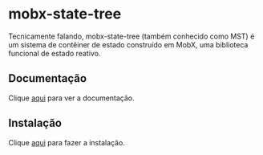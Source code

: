 # mobx-state-tree

Tecnicamente falando, mobx-state-tree (também conhecido como MST) é um sistema de contêiner de estado construído em MobX, uma biblioteca funcional de estado reativo.

## Documentação

Clique [aqui](https://github.com/mobxjs/mobx-state-tree) para ver a documentação.

## Instalação

Clique [aqui](https://www.npmjs.com/package/mobx-state-tree) para fazer a instalação.
